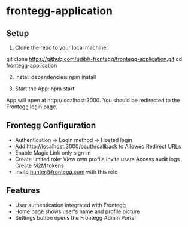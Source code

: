 # frontegg-application

## Setup

1. Clone the repo to your local machine:

git clone https://github.com/udibh-frontegg/frontegg-application.git
cd frontegg-application

2. Install dependencies:
npm install

3. Start the App:
npm start

App will open at http://localhost:3000. 
You should be redirected to the Frontegg login page.


## Frontegg Configuration

- Authentication → Login method → Hosted login
- Add http://localhost:3000/oauth/callback to Allowed Redirect URLs
- Enable Magic Link only sign-in
- Create limited role:
  View own profile
  Invite users
  Access audit logs
  Create M2M tokens
- Invite hunter@frontegg.com with this role

## Features

- User authentication integrated with Frontegg
- Home page shows user's name and profile picture
- Settings button opens the Frontegg Admin Portal
